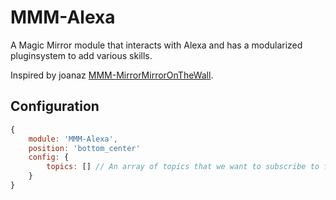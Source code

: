 # MMM-Alexa
A Magic Mirror module that interacts with Alexa and has a modularized pluginsystem to add various skills.

Inspired by joanaz [MMM-MirrorMirrorOnTheWall](https://github.com/joanaz/MMM-MirrorMirrorOnTheWall).

## Configuration
```javascript
{
    module: 'MMM-Alexa',
    position: 'bottom_center'
    config: {
        topics: [] // An array of topics that we want to subscribe to from the AWS IOT device
    }
}
```
